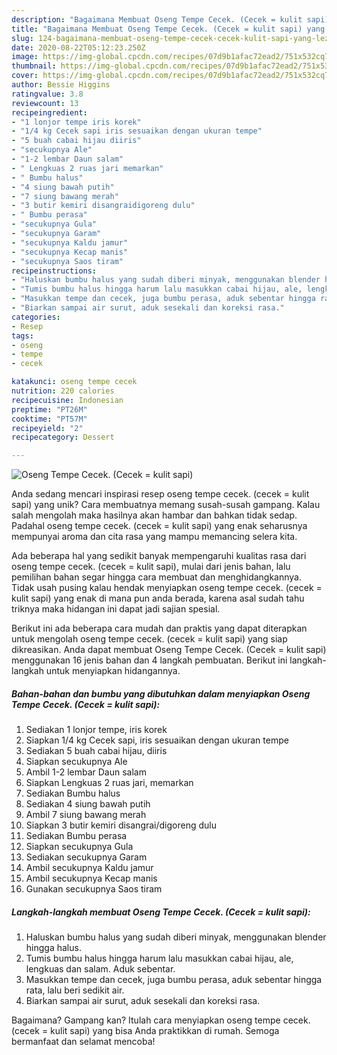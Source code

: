 ```yaml
---
description: "Bagaimana Membuat Oseng Tempe Cecek. (Cecek = kulit sapi) yang Lezat Sekali"
title: "Bagaimana Membuat Oseng Tempe Cecek. (Cecek = kulit sapi) yang Lezat Sekali"
slug: 124-bagaimana-membuat-oseng-tempe-cecek-cecek-kulit-sapi-yang-lezat-sekali
date: 2020-08-22T05:12:23.250Z
image: https://img-global.cpcdn.com/recipes/07d9b1afac72ead2/751x532cq70/oseng-tempe-cecek-cecek-kulit-sapi-foto-resep-utama.jpg
thumbnail: https://img-global.cpcdn.com/recipes/07d9b1afac72ead2/751x532cq70/oseng-tempe-cecek-cecek-kulit-sapi-foto-resep-utama.jpg
cover: https://img-global.cpcdn.com/recipes/07d9b1afac72ead2/751x532cq70/oseng-tempe-cecek-cecek-kulit-sapi-foto-resep-utama.jpg
author: Bessie Higgins
ratingvalue: 3.8
reviewcount: 13
recipeingredient:
- "1 lonjor tempe iris korek"
- "1/4 kg Cecek sapi iris sesuaikan dengan ukuran tempe"
- "5 buah cabai hijau diiris"
- "secukupnya Ale"
- "1-2 lembar Daun salam"
- " Lengkuas 2 ruas jari memarkan"
- " Bumbu halus"
- "4 siung bawah putih"
- "7 siung bawang merah"
- "3 butir kemiri disangraidigoreng dulu"
- " Bumbu perasa"
- "secukupnya Gula"
- "secukupnya Garam"
- "secukupnya Kaldu jamur"
- "secukupnya Kecap manis"
- "secukupnya Saos tiram"
recipeinstructions:
- "Haluskan bumbu halus yang sudah diberi minyak, menggunakan blender hingga halus."
- "Tumis bumbu halus hingga harum lalu masukkan cabai hijau, ale, lengkuas dan salam. Aduk sebentar."
- "Masukkan tempe dan cecek, juga bumbu perasa, aduk sebentar hingga rata, lalu beri sedikit air."
- "Biarkan sampai air surut, aduk sesekali dan koreksi rasa."
categories:
- Resep
tags:
- oseng
- tempe
- cecek

katakunci: oseng tempe cecek 
nutrition: 220 calories
recipecuisine: Indonesian
preptime: "PT26M"
cooktime: "PT57M"
recipeyield: "2"
recipecategory: Dessert

---
```



![Oseng Tempe Cecek. (Cecek = kulit sapi)](https://img-global.cpcdn.com/recipes/07d9b1afac72ead2/751x532cq70/oseng-tempe-cecek-cecek-kulit-sapi-foto-resep-utama.jpg)

Anda sedang mencari inspirasi resep oseng tempe cecek. (cecek = kulit sapi) yang unik? Cara membuatnya memang susah-susah gampang. Kalau salah mengolah maka hasilnya akan hambar dan bahkan tidak sedap. Padahal oseng tempe cecek. (cecek = kulit sapi) yang enak seharusnya mempunyai aroma dan cita rasa yang mampu memancing selera kita.



Ada beberapa hal yang sedikit banyak mempengaruhi kualitas rasa dari oseng tempe cecek. (cecek = kulit sapi), mulai dari jenis bahan, lalu pemilihan bahan segar hingga cara membuat dan menghidangkannya. Tidak usah pusing kalau hendak menyiapkan oseng tempe cecek. (cecek = kulit sapi) yang enak di mana pun anda berada, karena asal sudah tahu triknya maka hidangan ini dapat jadi sajian spesial.


Berikut ini ada beberapa cara mudah dan praktis yang dapat diterapkan untuk mengolah oseng tempe cecek. (cecek = kulit sapi) yang siap dikreasikan. Anda dapat membuat Oseng Tempe Cecek. (Cecek = kulit sapi) menggunakan 16 jenis bahan dan 4 langkah pembuatan. Berikut ini langkah-langkah untuk menyiapkan hidangannya.

<!--inarticleads1-->

##### Bahan-bahan dan bumbu yang dibutuhkan dalam menyiapkan Oseng Tempe Cecek. (Cecek = kulit sapi):

1. Sediakan 1 lonjor tempe, iris korek
1. Siapkan 1/4 kg Cecek sapi, iris sesuaikan dengan ukuran tempe
1. Sediakan 5 buah cabai hijau, diiris
1. Siapkan secukupnya Ale
1. Ambil 1-2 lembar Daun salam
1. Siapkan  Lengkuas 2 ruas jari, memarkan
1. Sediakan  Bumbu halus
1. Sediakan 4 siung bawah putih
1. Ambil 7 siung bawang merah
1. Siapkan 3 butir kemiri disangrai/digoreng dulu
1. Sediakan  Bumbu perasa
1. Siapkan secukupnya Gula
1. Sediakan secukupnya Garam
1. Ambil secukupnya Kaldu jamur
1. Ambil secukupnya Kecap manis
1. Gunakan secukupnya Saos tiram




<!--inarticleads2-->

##### Langkah-langkah membuat Oseng Tempe Cecek. (Cecek = kulit sapi):

1. Haluskan bumbu halus yang sudah diberi minyak, menggunakan blender hingga halus.
1. Tumis bumbu halus hingga harum lalu masukkan cabai hijau, ale, lengkuas dan salam. Aduk sebentar.
1. Masukkan tempe dan cecek, juga bumbu perasa, aduk sebentar hingga rata, lalu beri sedikit air.
1. Biarkan sampai air surut, aduk sesekali dan koreksi rasa.




Bagaimana? Gampang kan? Itulah cara menyiapkan oseng tempe cecek. (cecek = kulit sapi) yang bisa Anda praktikkan di rumah. Semoga bermanfaat dan selamat mencoba!
